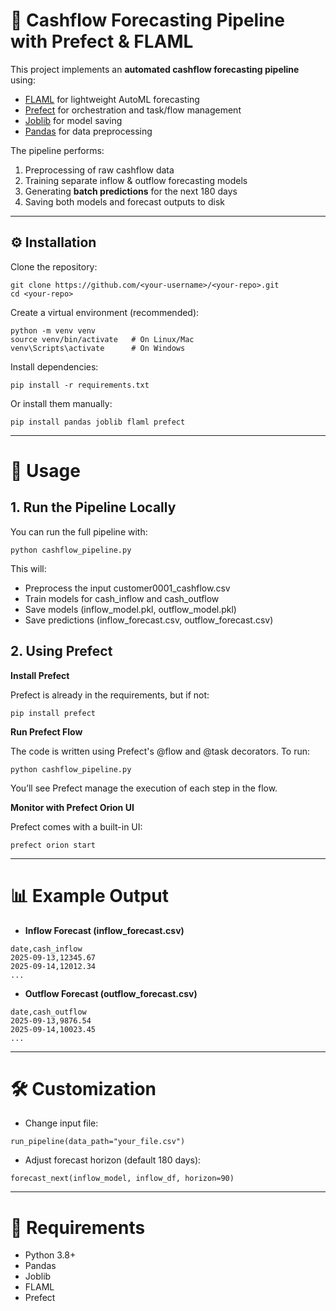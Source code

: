 # 🏦 Cashflow Forecasting Pipeline with Prefect & FLAML

This project implements an **automated cashflow forecasting pipeline** using:

- [FLAML](https://microsoft.github.io/FLAML/) for lightweight AutoML forecasting  
- [Prefect](https://docs.prefect.io/) for orchestration and task/flow management  
- [Joblib](https://joblib.readthedocs.io/) for model saving  
- [Pandas](https://pandas.pydata.org/) for data preprocessing  

The pipeline performs:
1. Preprocessing of raw cashflow data  
2. Training separate inflow & outflow forecasting models  
3. Generating **batch predictions** for the next 180 days  
4. Saving both models and forecast outputs to disk  

---

## ⚙️ Installation

Clone the repository:

```
git clone https://github.com/<your-username>/<your-repo>.git
cd <your-repo>
```

Create a virtual environment (recommended):

```
python -m venv venv
source venv/bin/activate   # On Linux/Mac
venv\Scripts\activate      # On Windows
```

Install dependencies:

```
pip install -r requirements.txt
```

Or install them manually:

```
pip install pandas joblib flaml prefect

```

---

# 🚀 Usage
## 1. Run the Pipeline Locally

You can run the full pipeline with:

```
python cashflow_pipeline.py
```

This will:
- Preprocess the input customer0001_cashflow.csv
- Train models for cash_inflow and cash_outflow
- Save models (inflow_model.pkl, outflow_model.pkl)
- Save predictions (inflow_forecast.csv, outflow_forecast.csv)

## 2. Using Prefect
**Install Prefect**

Prefect is already in the requirements, but if not:
```
pip install prefect
```

**Run Prefect Flow**

The code is written using Prefect's @flow and @task decorators. To run:
```
python cashflow_pipeline.py
```

You’ll see Prefect manage the execution of each step in the flow.

**Monitor with Prefect Orion UI**

Prefect comes with a built-in UI:
```
prefect orion start
```

---

# 📊 Example Output

- **Inflow Forecast (inflow_forecast.csv)**
```csv
date,cash_inflow
2025-09-13,12345.67
2025-09-14,12012.34
...
```

- **Outflow Forecast (outflow_forecast.csv)**
```csv
date,cash_outflow
2025-09-13,9876.54
2025-09-14,10023.45
...
```

---

# 🛠️ Customization

- Change input file:
```
run_pipeline(data_path="your_file.csv")
```

- Adjust forecast horizon (default 180 days):
```
forecast_next(inflow_model, inflow_df, horizon=90)
```

---

# 📌 Requirements

- Python 3.8+
- Pandas
- Joblib
- FLAML
- Prefect
